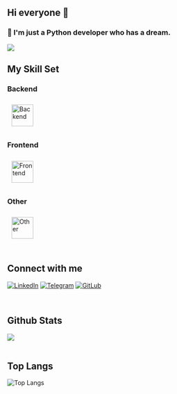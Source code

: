 ## Hi everyone 👋
### <div align="left"> 🌱 I'm just a Python developer who has a dream.</div>  
<img src="https://i.guim.co.uk/img/media/66c5e09bdc8a8a039a1fdf89ae9beaf2dd504ee4/0_0_1700_1020/master/1700.jpg?width=1900&dpr=1&s=none">

<br/> 

## My Skill Set  

### Backend  
<div align="left"> 
  <a href="https://reactjs.org/" target="_blank"><img style="margin: 10px" src="https://skillicons.dev/icons?i=python,flask,fastapi,selenium,postgres,redis,docker" alt="Backend" height="50" /></a>  
</div>

### Frontend  
<div align="left">  
<a href="https://reactjs.org/" target="_blank"><img style="margin: 10px" src="https://skillicons.dev/icons?i=js,html,css,sass,bootstrap" alt="Frontend" height="50" /></a>  
</div>

### Other  
<div align="left"> 
  <a href="https://reactjs.org/" target="_blank"><img style="margin: 10px" src="https://skillicons.dev/icons?i=ubuntu,bash,git,pycharm,postman" alt="Other" height="50" /></a>  
</div>

<br/>  

## Connect with me  
[![LinkedIn](https://img.shields.io/badge/LinkedIn-0077B5?style=for-the-badge&logo=linkedin&logoColor=white)](https://www.linkedin.com/in/viktoriia-goltz/)
[![Telegram](https://img.shields.io/badge/Telegram-2CA5E0?style=for-the-badge&logo=telegram&logoColor=white)](https://t.me/greatgoltz)
[![GitLub](https://img.shields.io/badge/github-%2324292e.svg?&style=for-the-badge&logo=github&logoColor=white)](https://github.com/goltzishpt)
 
<br/>  

## Github Stats  
<div align="left"><img src="https://github-readme-stats.vercel.app/api?username=goltzishpt&show_icons=true&count_private=true&hide_border=true" align="center" /></div>  

<br/>  

## Top Langs
![Top Langs](https://github-readme-stats.vercel.app/api/top-langs/?username=Goltzishpt&size_weight=0&count_weight=1&theme=merko)
